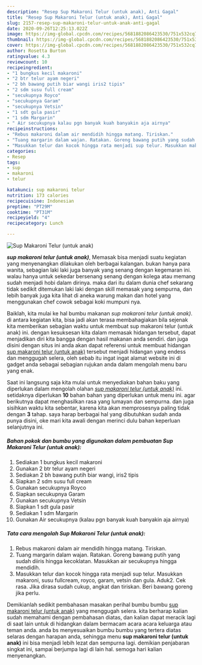 ```yaml
---
description: "Resep Sup Makaroni Telur (untuk anak), Anti Gagal"
title: "Resep Sup Makaroni Telur (untuk anak), Anti Gagal"
slug: 2157-resep-sup-makaroni-telur-untuk-anak-anti-gagal
date: 2020-09-26T12:25:13.022Z
image: https://img-global.cpcdn.com/recipes/5681882086423530/751x532cq70/sup-makaroni-telur-untuk-anak-foto-resep-utama.jpg
thumbnail: https://img-global.cpcdn.com/recipes/5681882086423530/751x532cq70/sup-makaroni-telur-untuk-anak-foto-resep-utama.jpg
cover: https://img-global.cpcdn.com/recipes/5681882086423530/751x532cq70/sup-makaroni-telur-untuk-anak-foto-resep-utama.jpg
author: Rosetta Burton
ratingvalue: 4.3
reviewcount: 10
recipeingredient:
- "1 bungkus kecil makaroni"
- "2 btr telur ayam negeri"
- "2 bh bawang putih biar wangi iris2 tipis"
- "2 sdm susu full cream"
- "secukupnya Royco"
- "secukupnya Garam"
- "secukupnya Vetsin"
- "1 sdt gula pasir"
- "1 sdm Margarin"
- " Air secukupnya kalau pgn banyak kuah banyakin aja airnya"
recipeinstructions:
- "Rebus makaroni dalam air mendidih hingga matang. Tiriskan."
- "Tuang margarin dalam wajan. Ratakan. Goreng bawang putih yang sudah diiris hingga kecoklatan. Masukkan air secukupnya hingga mendidih."
- "Masukkan telur dan kocok hingga rata menjadi sup telur. Masukkan makaroni, susu fullcream, royco, garam, vetsin dan gula. Aduk2. Cek rasa. Jika dirasa sudah cukup, angkat dan tiriskan. Beri bawang goreng jika perlu."
categories:
- Resep
tags:
- sup
- makaroni
- telur

katakunci: sup makaroni telur 
nutrition: 173 calories
recipecuisine: Indonesian
preptime: "PT29M"
cooktime: "PT31M"
recipeyield: "4"
recipecategory: Lunch

---
```



![Sup Makaroni Telur (untuk anak)](https://img-global.cpcdn.com/recipes/5681882086423530/751x532cq70/sup-makaroni-telur-untuk-anak-foto-resep-utama.jpg)

<b><i>sup makaroni telur (untuk anak)</i></b>, Memasak bisa menjadi suatu kegiatan yang menyenangkan dilakukan oleh berbagai kalangan. bukan hanya para wanita, sebagian laki laki juga banyak yang senang dengan kegemaran ini. walau hanya untuk sekedar bersenang senang dengan kolega atau memang sudah menjadi hobi dalam dirinya. maka dari itu dalam dunia chef sekarang tidak sedikit ditemukan laki laki dengan skill memasak yang sempurna, dan lebih banyak juga kita lihat di aneka warung makan dan hotel yang menggunakan chef cowok sebagai koki mumpuni nya.

Baiklah, kita mulai ke hal bumbu makanan <i>sup makaroni telur (untuk anak)</i>. di antara kegiatan kita, bisa jadi akan terasa membahagiakan bila sejenak kita memberikan sebagian waktu untuk membuat sup makaroni telur (untuk anak) ini. dengan kesuksesan kita dalam memasak hidangan tersebut, dapat menjadikan diri kita bangga dengan hasil makanan anda sendiri. dan juga disini dengan situs ini anda akan dapat referensi untuk membuat hidangan <u>sup makaroni telur (untuk anak)</u> tersebut menjadi hidangan yang endess dan menggugah selera, oleh sebab itu ingat ingat alamat website ini di gadget anda sebagai sebagian rujukan anda dalam mengolah menu baru yang enak.




Saat ini langsung saja kita mulai untuk menyediakan bahan baku yang diperlukan dalam mengolah olahan <u><i>sup makaroni telur (untuk anak)</i></u> ini. setidaknya diperlukan <b>10</b> bahan bahan yang diperlukan untuk menu ini. agar berikutnya dapat menghasilkan rasa yang lumayan dan sempurna. dan juga sisihkan waktu kita sebentar, karena kita akan memprosesnya paling tidak dengan <b>3</b> tahap. saya harap berbagai hal yang dibutuhkan sudah anda punya disini, oke mari kita awali dengan merinci dulu bahan keperluan selanjutnya ini.

<!--inarticleads1-->

##### Bahan pokok dan bumbu yang digunakan dalam pembuatan Sup Makaroni Telur (untuk anak):

1. Sediakan 1 bungkus kecil makaroni
1. Gunakan 2 btr telur ayam negeri
1. Sediakan 2 bh bawang putih biar wangi, iris2 tipis
1. Siapkan 2 sdm susu full cream
1. Gunakan secukupnya Royco
1. Siapkan secukupnya Garam
1. Gunakan secukupnya Vetsin
1. Siapkan 1 sdt gula pasir
1. Sediakan 1 sdm Margarin
1. Gunakan  Air secukupnya (kalau pgn banyak kuah banyakin aja airnya)




<!--inarticleads2-->

##### Tata cara mengolah Sup Makaroni Telur (untuk anak):

1. Rebus makaroni dalam air mendidih hingga matang. Tiriskan.
1. Tuang margarin dalam wajan. Ratakan. Goreng bawang putih yang sudah diiris hingga kecoklatan. Masukkan air secukupnya hingga mendidih.
1. Masukkan telur dan kocok hingga rata menjadi sup telur. Masukkan makaroni, susu fullcream, royco, garam, vetsin dan gula. Aduk2. Cek rasa. Jika dirasa sudah cukup, angkat dan tiriskan. Beri bawang goreng jika perlu.




Demikianlah sedikit pembahasan masakan perihal bumbu bumbu <u>sup makaroni telur (untuk anak)</u> yang menggugah selera. kita berharap kalian sudah memahami dengan pembahasan diatas, dan kalian dapat meracik lagi di saat lain untuk di hidangkan dalam bermacam acara acara keluarga atau teman anda. anda bs menyesuaikan bumbu bumbu yang tertera diatas selaras dengan harapan anda, sehingga menu <b>sup makaroni telur (untuk anak)</b> ini bisa menjadi lebih lezat dan sempurna lagi. demikian penjabaran singkat ini, sampai berjumpa lagi di lain hal. semoga hari kalian menyenangkan.
